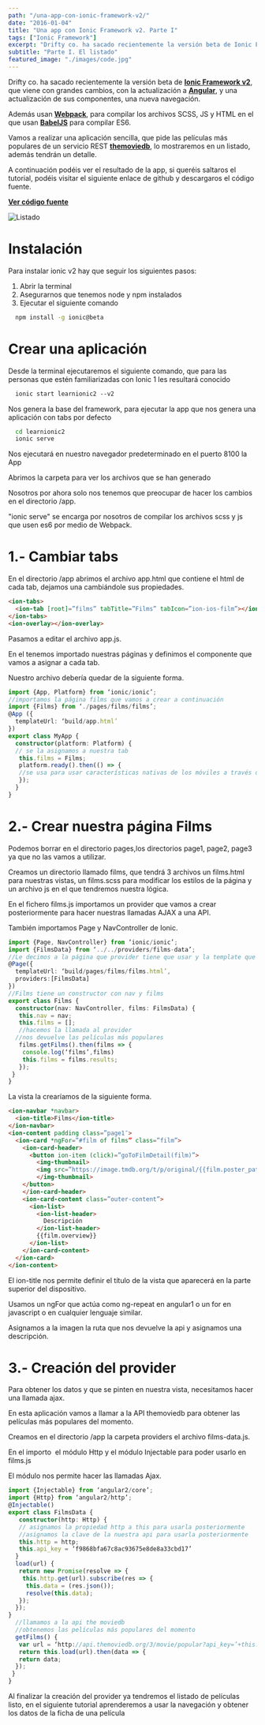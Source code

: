 ```yaml
---
path: "/una-app-con-ionic-framework-v2/"
date: "2016-01-04"
title: "Una app con Ionic Framework v2. Parte I"
tags: ["Ionic Framework"]
excerpt: "Drifty co. ha sacado recientemente la versión beta de Ionic Framework v2, que viene con grandes cambios, con la actualización a Angular2, y una actualización de sus componentes, una nueva navegación. Además usan Webpack, para compilar los archivos SCSS, JS y HTML en el que usan BabelJS para compilar ES6. Vamos a realizar una aplicación."
subtitle: "Parte I. El listado"
featured_image: "./images/code.jpg"
---
```


Drifty co. ha sacado recientemente la versión beta de **<a href="http://ionic.io/2" target="_blank">Ionic Framework v2</a>**, que viene con grandes cambios, con la actualización a **<a href="https://angular.io/" target="_blank">Angular</a>**, y una actualización de sus componentes, una nueva navegación.

Además usan **<a href="https://webpack.github.io/" target="_blank">Webpack</a>**, para compilar los archivos SCSS, JS y HTML en el que usan **<a href="https://babeljs.io/" target="_blank">BabelJS</a>** para compilar ES6.

Vamos a realizar una aplicación sencilla, que pide las películas más populares de un servicio REST **<a href="http://docs.themoviedb.apiary.io/" target="_blank">themoviedb</a>**, lo mostraremos en un listado, además tendrán un detalle.

A continuación podéis ver el resultado de la app, si queréis saltaros el tutorial, podéis visitar el siguiente enlace de github y descargaros el código fuente.

**<a href="https://github.com/gabrielseco/learnionic2" target="_blank">Ver código fuente</a>**

![Listado](./images/2016-01-04/star-wars.png)


# Instalación

Para instalar ionic v2 hay que seguir los siguientes pasos:

<ol>
  <li>Abrir la terminal</li>
  <li>Asegurarnos que tenemos node y npm instalados</li>
  <li>Ejecutar el siguiente comando</li>
</ol>

```sh
  npm install -g ionic@beta
```

# Crear una aplicación

Desde la terminal ejecutaremos el siguiente comando, que para las personas que estén familiarizadas con Ionic 1 les resultará conocido

```sh
  ionic start learnionic2 --v2
```

Nos genera la base del framework, para ejecutar la app que nos genera una aplicación con tabs por defecto

```sh
  cd learnionic2
  ionic serve
```

Nos ejecutará en nuestro navegador predeterminado en el puerto 8100 la App

Abrimos la carpeta para ver los archivos que se han generado


Nosotros por ahora solo nos tenemos que preocupar de hacer los cambios en el directorio /app.

"ionic serve" se encarga por nosotros de compilar los archivos scss y js que usen es6 por medio de Webpack.

# 1.- Cambiar tabs

En el directorio /app abrimos el archivo app.html que contiene el html de cada tab, dejamos una cambiándole sus propiedades.

```html
<ion-tabs>
  <ion-tab [root]=”films” tabTitle=”Films” tabIcon=”ion-ios-film”></ion-tab>
</ion-tabs>
<ion-overlay></ion-overlay>
```

Pasamos a editar el archivo app.js.

En el tenemos importado nuestras páginas y definimos el componente que vamos a asignar a cada tab.

Nuestro archivo debería quedar de la siguiente forma.

```typescript
import {App, Platform} from ‘ionic/ionic’;
//importamos la página films que vamos a crear a continuación
import {Films} from ‘./pages/films/films’;
@App ({
  templateUrl: ‘build/app.html’
})
export class MyApp {
  constructor(platform: Platform) {
  // se la asignamos a nuestra tab
   this.films = Films;
   platform.ready().then(() => {
   //se usa para usar características nativas de los móviles a través de cordova
   });
  }
}
```

# 2.- Crear nuestra página Films

Podemos borrar en el directorio pages,los directorios page1, page2, page3 ya que no las vamos a utilizar.

Creamos un directorio llamado films, que tendrá 3 archivos un films.html para nuestras vistas, un films.scss para modificar los estilos de la página y un archivo js en el que tendremos nuestra lógica.

En el fichero films.js importamos un provider que vamos a crear posteriormente para hacer nuestras llamadas AJAX a una API.

También importamos Page y NavController de Ionic.

```typescript
import {Page, NavController} from ‘ionic/ionic’;
import {FilmsData} from ‘../../providers/films-data’;
//Le decimos a la página que provider tiene que usar y la template que actuará como vista
@Page({
  templateUrl: ‘build/pages/films/films.html’,
  providers:[FilmsData]
})
//Films tiene un constructor con nav y films
export class Films {
  constructor(nav: NavController, films: FilmsData) {
   this.nav = nav;
   this.films = [];
   //hacemos la llamada al provider
  //nos devuelve las películas más populares
   films.getFilms().then(films => {
    console.log(‘films’,films)
    this.films = films.results;
   });
 }
}
```

La vista la crearíamos de la siguiente forma.

```html
<ion-navbar *navbar>
  <ion-title>Films</ion-title>
</ion-navbar>
<ion-content padding class=”page1″>
  <ion-card *ngFor=”#film of films” class=”film”>
    <ion-card-header>
      <button ion-item (click)=”goToFilmDetail(film)”>
        <img-thumbnail>
        <img src=”https://image.tmdb.org/t/p/original/{{film.poster_path}}” height=”100%”    width=”100%”>
        </img-thumbnail>
    </button>
    </ion-card-header>
    <ion-card-content class=”outer-content”>
      <ion-list>
        <ion-list-header>
          Descripción
        </ion-list-header>
        {{film.overview}}
      </ion-list>
    </ion-card-content>
  </ion-card>
</ion-content>
```

El ion-title nos permite definir el título de la vista que aparecerá en la parte superior del dispositivo.

Usamos un ngFor que actúa como ng-repeat en angular1 o un for en javascript o en cualquier lenguaje similar.

Asignamos a la imagen la ruta que nos devuelve la api y asignamos una descripción.

# 3.- Creación del provider

Para obtener los datos y que se pinten en nuestra vista, necesitamos hacer una llamada ajax.

En esta aplicación vamos a llamar a la API themoviedb para obtener las películas más populares del momento.

Creamos en el directorio /app la carpeta providers el archivo films-data.js.

En el importo  el módulo Http y el módulo Injectable para poder usarlo en films.js

El módulo nos permite hacer las llamadas Ajax.

```typescript
import {Injectable} from ‘angular2/core’;
import {Http} from ‘angular2/http’;
@Injectable()
export class FilmsData {
   constructor(http: Http) {
   // asignamos la propiedad http a this para usarla posteriormente
   //asignamos la clave de la nuestra api para usarla posteriormente
   this.http = http;
   this.api_key = ‘f9868bfa67c8ac93675e8de8a33cbd17’
  }
  load(url) {
   return new Promise(resolve => {
    this.http.get(url).subscribe(res => {
     this.data = (res.json());
     resolve(this.data);
   });
  });
}
  //llamamos a la api the moviedb
  //obtenemos las películas más populares del momento
  getFilms() {
   var url = ‘http://api.themoviedb.org/3/movie/popular?api_key=’+this.api_key
   return this.load(url).then(data => {
   return data;
  });
 }
}
```

Al finalizar la creación del provider ya tendremos el listado de películas listo, en el siguiente tutorial aprenderemos a usar la navegación y obtener los datos de la ficha de una película